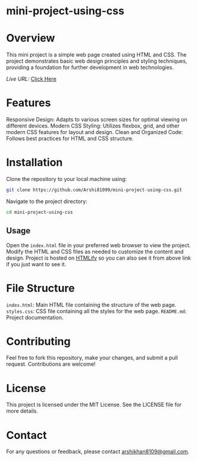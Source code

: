 # mini-project-using-css

# Overview
This mini project is a simple web page created using HTML and CSS. The project demonstrates basic web design principles and styling techniques, providing a foundation for further development in web technologies.

*Live URL:* [Click Here](https://htmlify.artizote.com/r/0jeb)

# Features
Responsive Design: Adapts to various screen sizes for optimal viewing on different devices.
Modern CSS Styling: Utilizes flexbox, grid, and other modern CSS features for layout and design.
Clean and Organized Code: Follows best practices for HTML and CSS structure.


# Installation
Clone the repository to your local machine using:
```bash
git clone https://github.com/Arshi81099/mini-project-using-css.git
```
Navigate to the project directory:
```bash
cd mini-project-using-css
```

## Usage
Open the `index.html` file in your preferred web browser to view the project.
Modify the HTML and CSS files as needed to customize the content and design.
Project is hosted on [HTMLify](https://HTMLify.artizote.com) so you can also see it from above link if you just want to see it.


# File Structure
`index.html`: Main HTML file containing the structure of the web page.
`styles.css`: CSS file containing all the styles for the web page.
`README.md`: Project documentation.

# Contributing
Feel free to fork this repository, make your changes, and submit a pull request. Contributions are welcome!

# License
This project is licensed under the MIT License. See the LICENSE file for more details.

# Contact
For any questions or feedback, please contact [arshikhan8109@gmail.com](mailto:arshikhan8109@gmail.com).
